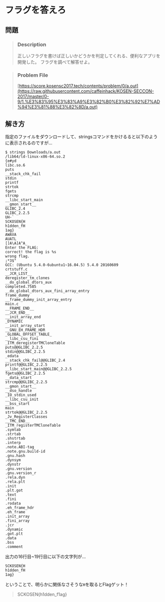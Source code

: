 # フラグを答えろ
## 問題
> ### Description
> 正しいフラグを書けば正しいかどうかを判定してくれる、便利なアプリを開発した。
フラグを調べて解答せよ。  

> ### Problem File
>[https://score.kosensc2017.tech/contents/problem/0/a.out](https://raw.githubusercontent.com/caffeinhack/KOSEN-SECCON-2017/master/0-9/1.%E3%83%95%E3%83%A9%E3%82%B0%E3%82%92%E7%AD%94%E3%81%88%E3%82%8D/a.out)

## 解き方
指定のファイルをダウンロードして、stringsコマンドをかけるると以下のように表示されるのですが…
```
$ strings Downloads/a.out
/lib64/ld-linux-x86-64.so.2
{e#yd
libc.so.6
puts
__stack_chk_fail
stdin
printf
strtok
fgets
strcmp
__libc_start_main
__gmon_start__
GLIBC_2.4
GLIBC_2.2.5
UH-`
SCKOSEN{H
h1dden_fH
1ag}
AWAVA
AUATL
[]A\A]A^A_
Enter the FLAG:
correct! the flag is %s
wrong flag.
;*3$"
GCC: (Ubuntu 5.4.0-6ubuntu1~16.04.5) 5.4.0 20160609
crtstuff.c
__JCR_LIST__
deregister_tm_clones
__do_global_dtors_aux
completed.7585
__do_global_dtors_aux_fini_array_entry
frame_dummy
__frame_dummy_init_array_entry
main.c
__FRAME_END__
__JCR_END__
__init_array_end
_DYNAMIC
__init_array_start
__GNU_EH_FRAME_HDR
_GLOBAL_OFFSET_TABLE_
__libc_csu_fini
_ITM_deregisterTMCloneTable
puts@@GLIBC_2.2.5
stdin@@GLIBC_2.2.5
_edata
__stack_chk_fail@@GLIBC_2.4
printf@@GLIBC_2.2.5
__libc_start_main@@GLIBC_2.2.5
fgets@@GLIBC_2.2.5
__data_start
strcmp@@GLIBC_2.2.5
__gmon_start__
__dso_handle
_IO_stdin_used
__libc_csu_init
__bss_start
main
strtok@@GLIBC_2.2.5
_Jv_RegisterClasses
__TMC_END__
_ITM_registerTMCloneTable
.symtab
.strtab
.shstrtab
.interp
.note.ABI-tag
.note.gnu.build-id
.gnu.hash
.dynsym
.dynstr
.gnu.version
.gnu.version_r
.rela.dyn
.rela.plt
.init
.plt.got
.text
.fini
.rodata
.eh_frame_hdr
.eh_frame
.init_array
.fini_array
.jcr
.dynamic
.got.plt
.data
.bss
.comment
```

出力の16行目~19行目に以下の文字列が…
```
SCKOSEN{H
h1dden_fH
1ag}
```

ということで、明らかに関係なさそうな`H`を取るとFlagゲット！
> SCKOSEN{h1dden_f1ag}
